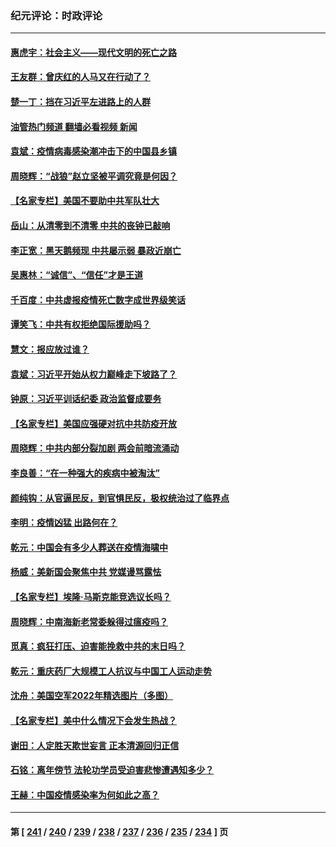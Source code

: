 ### 纪元评论：时政评论
---
#### [惠虎宇：社会主义——现代文明的死亡之路](../../pages/nsc1025/n13904452.md?01120330) 
#### [王友群：曾庆红的人马又在行动了？](../../pages/nsc1025/n13903414.md?01120330) 
#### [楚一丁：挡在习近平左进路上的人群](../../pages/nsc1025/n13904349.md?01120330) 
#### [油管热门频道 翻墙必看视频 新闻](ok?01120330)
#### [袁斌：疫情病毒感染潮冲击下的中国县乡镇](../../pages/nsc1025/n13904162.md?01120330) 
#### [周晓辉：“战狼”赵立坚被平调究竟是何因？](../../pages/nsc1025/n13904011.md?01120330) 
#### [【名家专栏】美国不要助中共军队壮大](../../pages/nsc1025/n13903865.md?01120330) 
#### [岳山：从清零到不清零 中共的丧钟已敲响](../../pages/nsc1025/n13903888.md?01120330) 
#### [李­­正宽：黑天鹅频现 中共屡示弱 暴政近崩亡](../../pages/nsc1025/n13903747.md?01120330) 
#### [吴惠林：“诚信”、“信任”才是王道](../../pages/nsc1025/n13903821.md?01120330) 
#### [千百度：中共虚报疫情死亡数字成世界级笑话](../../pages/nsc1025/n13903618.md?01120330) 
#### [谭笑飞：中共有权拒绝国际援助吗？](../../pages/nsc1025/n13903650.md?01120330) 
#### [慧文：报应放过谁？](../../pages/nsc1025/n13903657.md?01120330) 
#### [袁斌：习近平开始从权力巅峰走下坡路了？](../../pages/nsc1025/n13903623.md?01120330) 
#### [钟原：习近平训话纪委 政治监督成要务](../../pages/nsc1025/n13903493.md?01120330) 
#### [【名家专栏】美国应强硬对抗中共防疫开放](../../pages/nsc1025/n13903174.md?01120330) 
#### [周晓辉：中共内部分裂加剧 两会前暗流涌动](../../pages/nsc1025/n13903260.md?01120330) 
#### [李良善：“在一种强大的疾病中被淘汰”](../../pages/nsc1025/n13903074.md?01120330) 
#### [颜纯钩：从官逼民反，到官惧民反，极权统治过了临界点](../../pages/nsc1025/n13902975.md?01120330) 
#### [李明：疫情凶猛 出路何在？](../../pages/nsc1025/n13902958.md?01120330) 
#### [乾元：中国会有多少人葬送在疫情海啸中](../../pages/nsc1025/n13902939.md?01120330) 
#### [杨威：美新国会聚焦中共 党媒谩骂露怯](../../pages/nsc1025/n13902501.md?01120330) 
#### [【名家专栏】埃隆‧马斯克能竞选议长吗？](../../pages/nsc1025/n13902320.md?01120330) 
#### [周晓辉：中南海新老常委躲得过瘟疫吗？](../../pages/nsc1025/n13902202.md?01120330) 
#### [觅真：疯狂打压、迫害能挽救中共的末日吗？](../../pages/nsc1025/n13902242.md?01120330) 
#### [乾元：重庆药厂大规模工人抗议与中国工人运动走势](../../pages/nsc1025/n13902054.md?01120330) 
#### [沈舟：美国空军2022年精选图片（多图）](../../pages/nsc1025/n13901780.md?01120330) 
#### [【名家专栏】美中什么情况下会发生热战？](../../pages/nsc1025/n13901680.md?01120330) 
#### [谢田：人定胜天欺世妄言 正本清源回归正信](../../pages/nsc1025/n13901284.md?01120330) 
#### [石铭：离年傍节 法轮功学员受迫害悲惨遭遇知多少？](../../pages/nsc1025/n13901265.md?01120330) 
#### [王赫：中国疫情感染率为何如此之高？](../../pages/nsc1025/n13901139.md?01120330) 

---
#### 第 [ [241](./241.md?01120330) / [240](./240.md?01120330) / [239](./239.md?01120330) / [238](./238.md?01120330) / [237](./237.md?01120330) / [236](./236.md?01120330) / [235](./235.md?01120330) / [234](./234.md?01120330) ] 页
